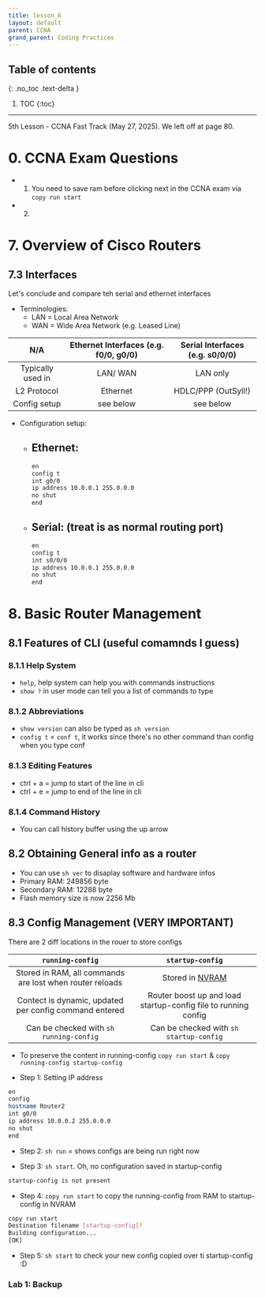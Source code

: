 ```yaml
---
title: lesson_6
layout: default
parent: CCNA
grand_parent: Coding Practices
---
```

## Table of contents
{: .no_toc .text-delta }

1. TOC
{:toc}

---
5th Lesson - CCNA Fast Track (May 27, 2025). We left off at page 80.

# 0. CCNA Exam Questions
- 1. You need to save ram before clicking next in the CCNA exam via `copy run start`
- 2. 

# 7. Overview of Cisco Routers
## 7.3 Interfaces

Let's conclude and compare teh serial and ethernet interfaces

- Terminologies:
    - LAN = Local Area Network
    - WAN = Wide Area Network (e.g. Leased Line)

| N/A |  Ethernet Interfaces (e.g. f0/0, g0/0)  | Serial Interfaces (e.g. s0/0/0) |
|  :---: | :---:  | :---:  | 
| Typically used in  | LAN/ WAN | LAN only |
| L2 Protocol  | Ethernet | HDLC/PPP (OutSyll!) |
| Config setup | see below | see below |

- Configuration setup:
    - Ethernet:
        - 
        ```bash
        en
        config t
        int g0/0
        ip address 10.0.0.1 255.0.0.0
        no shut
        end
        ```
    - Serial: (treat is as normal routing port)
        - 
        ```bash
        en
        config t
        int s0/0/0
        ip address 10.0.0.1 255.0.0.0
        no shut
        end
        ```

# 8. Basic Router Management

## 8.1 Features of CLI (useful comamnds I guess)

### 8.1.1 Help System 
- `help`, help system can help you with commands instructions
- `show ?` in user mode can tell you a list of commands to type

### 8.1.2 Abbreviations
- `show version` can also be typed as `sh version`
- `config t` = `conf t`, it works since there's no other command than config when you type conf

### 8.1.3 Editing Features
- ctrl + a = jump to start of the line in cli
- ctrl + e = jump to end of the line in cli

### 8.1.4 Command History
- You can call history buffer using the up arrow

## 8.2 Obtaining General info as a router
- You can use `sh ver` to disaplay software and hardware infos
- Primary RAM: 249856 byte
- Secondary RAM: 12288 byte
- Flash memory size is now 2256 Mb

## 8.3 Config Management (VERY IMPORTANT)
There are 2 diff locations in the rouer to store configs

|  `running-config`  | `startup-config` |
| :---:  | :---:  | 
| Stored in RAM, all commands are lost when router reloads  | Stored in [NVRAM](./lesson_5.md/#713-nvram-non-volatile) |
| Contect is dynamic, updated per config command entered | Router boost up and load startup-config file to running config |
| Can be checked with `sh running-config` | Can be checked with `sh startup-config`|

- To preserve the content in running-config `copy run start` & `copy running-config startup-config`

- Step 1: Setting IP address 
```bash
en
config
hostname Router2
int g0/0
ip address 10.0.0.2 255.0.0.0
no shut
end
```
- Step 2: `sh run` = shows configs are being run right now

- Step 3: `sh start`. Oh, no configuration saved in startup-config
```bash
startup-config is not present
```

- Step 4: `copy run start` to copy the running-config from RAM to startup-config in NVRAM
```bash
copy run start
Destination filename [startup-config]?
Building configuration...
[OK]
```

- Step 5: `sh start` to check your new config copied over ti startup-config :D

### Lab 1: Backup